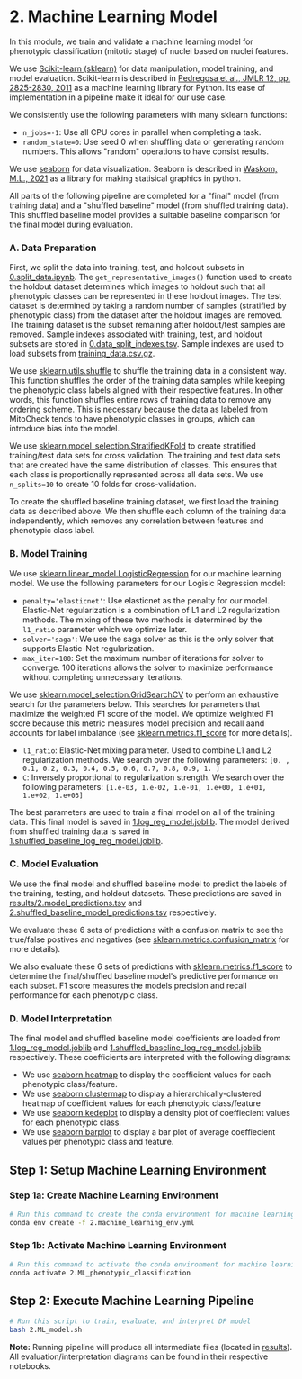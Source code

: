 # 2. Machine Learning Model

In this module, we train and validate a machine learning model for phenotypic classification (mitotic stage) of nuclei based on nuclei features.

We use [Scikit-learn (sklearn)](https://scikit-learn.org/) for data manipulation, model training, and model evaluation.
Scikit-learn is described in [Pedregosa et al., JMLR 12, pp. 2825-2830, 2011](http://jmlr.csail.mit.edu/papers/v12/pedregosa11a.html) as a machine learning library for Python.
Its ease of implementation in a pipeline make it ideal for our use case.

We consistently use the following parameters with many sklearn functions:

- `n_jobs=-1`: Use all CPU cores in parallel when completing a task.
- `random_state=0`: Use seed 0 when shuffling data or generating random numbers.
This allows "random" operations to have consist results.

We use [seaborn](https://seaborn.pydata.org/) for data visualization. 
Seaborn is described in [Waskom, M.L., 2021](https://doi.org/10.21105/joss.03021) as a library for making statisical graphics in python.

All parts of the following pipeline are completed for a "final" model (from training data) and a "shuffled baseline" model (from shuffled training data).
This shuffled baseline model provides a suitable baseline comparison for the final model during evaluation.

### A. Data Preparation

First, we split the data into training, test, and holdout subsets in [0.split_data.ipynb](0.split_data.ipynb).
The `get_representative_images()` function used to create the holdout dataset determines which images to holdout such that all phenotypic classes can be represented in these holdout images.
The test dataset is determined by taking a random number of samples (stratified by phenotypic class) from the dataset after the holdout images are removed.
The training dataset is the subset remaining after holdout/test samples are removed.
Sample indexes associated with training, test, and holdout subsets are stored in [0.data_split_indexes.tsv](results/0.data_split_indexes.tsv).
Sample indexes are used to load subsets from [training_data.csv.gz](../1.format_data/data/training_data.csv.gz).

We use [sklearn.utils.shuffle](https://scikit-learn.org/stable/modules/generated/sklearn.utils.shuffle.html) to shuffle the training data in a consistent way.
This function shuffles the order of the training data samples while keeping the phenotypic class labels aligned with their respective features.
In other words, this function shuffles entire rows of training data to remove any ordering scheme.
This is necessary because the data as labeled from MitoCheck tends to have phenotypic classes in groups, which can introduce bias into the model.

We use [sklearn.model_selection.StratifiedKFold](https://scikit-learn.org/stable/modules/generated/sklearn.model_selection.StratifiedKFold.html) to create stratified training/test data sets for cross validation.
The training and test data sets that are created have the same distribution of classes.
This ensures that each class is proportionally represented across all data sets.
We use `n_splits=10` to create 10 folds for cross-validation.

To create the shuffled baseline training dataset, we first load the training data as described above. 
We then shuffle each column of the training data independently, which removes any correlation between features and phenotypic class label.

### B. Model Training

We use [sklearn.linear_model.LogisticRegression](https://scikit-learn.org/stable/modules/generated/sklearn.linear_model.LogisticRegression.html) for our machine learning model.
We use the following parameters for our Logisic Regression model:

- `penalty='elasticnet'`: Use elasticnet as the penalty for our model.
Elastic-Net regularization is a combination of L1 and L2 regularization methods.
The mixing of these two methods is determined by the `l1_ratio` parameter which we optimize later.
- `solver='saga'`: We use the saga solver as this is the only solver that supports Elastic-Net regularization.
- `max_iter=100`: Set the maximum number of iterations for solver to converge. 100 iterations allows the solver to maximize performance without completing unnecessary iterations.

We use [sklearn.model_selection.GridSearchCV](https://scikit-learn.org/stable/modules/generated/sklearn.model_selection.GridSearchCV.html#sklearn.model_selection.GridSearchCV) to perform an exhaustive search for the parameters below. This searches for parameters that maximize the weighted F1 score of the model. We optimize weighted F1 score because this metric measures model precision and recall aand accounts for label imbalance (see [sklearn.metrics.f1_score](https://scikit-learn.org/stable/modules/generated/sklearn.metrics.f1_score.html) for more details).

- `l1_ratio`: Elastic-Net mixing parameter.
Used to combine L1 and L2 regularization methods.
We search over the following parameters: `[0. , 0.1, 0.2, 0.3, 0.4, 0.5, 0.6, 0.7, 0.8, 0.9, 1. ]`
- `C`: Inversely proportional to regularization strength.
We search over the following parameters: `[1.e-03, 1.e-02, 1.e-01, 1.e+00, 1.e+01, 1.e+02, 1.e+03]`

The best parameters are used to train a final model on all of the training data.
This final model is saved in [1.log_reg_model.joblib](results/1.log_reg_model.joblib).
The model derived from shuffled training data is saved in [1.shuffled_baseline_log_reg_model.joblib](results/1.shuffled_baseline_log_reg_model.joblib).

### C. Model Evaluation

We use the final model and shuffled baseline model to predict the labels of the training, testing, and holdout datasets.
These predictions are saved in [results/2.model_predictions.tsv](results/2.model_predictions.tsv) and [2.shuffled_baseline_model_predictions.tsv](results/2.shuffled_baseline_model_predictions.tsv) respectively.

We evaluate these 6 sets of predictions with a confusion matrix to see the true/false postives and negatives (see [sklearn.metrics.confusion_matrix](https://scikit-learn.org/stable/modules/generated/sklearn.metrics.confusion_matrix.html) for more details).

We also evaluate these 6 sets of predictions with [sklearn.metrics.f1_score](https://scikit-learn.org/stable/modules/generated/sklearn.metrics.f1_score.html) to determine the final/shuffled baseline model's predictive performance on each subset.
F1 score measures the models precision and recall performance for each phenotypic class.

### D. Model Interpretation

The final model and shuffled baseline model coefficients are loaded from [1.log_reg_model.joblib](results/1.log_reg_model.joblib) and [1.shuffled_baseline_log_reg_model.joblib](results/1.shuffled_baseline_log_reg_model.joblib) respectively.
These coefficients are interpreted with the following diagrams:

- We use [seaborn.heatmap](https://seaborn.pydata.org/generated/seaborn.heatmap.html) to display the coefficient values for each phenotypic class/feature.
- We use [seaborn.clustermap](https://seaborn.pydata.org/generated/seaborn.clustermap.html) to display a hierarchically-clustered heatmap of coefficient values for each phenotypic class/feature
- We use [seaborn.kedeplot](https://seaborn.pydata.org/generated/seaborn.kdeplot.html) to display a density plot of coeffiecient values for each phenotypic class.
- We use [seaborn.barplot](https://seaborn.pydata.org/generated/seaborn.barplot.html) to display a bar plot of average coeffiecient values per phenotypic class and feature.

## Step 1: Setup Machine Learning Environment

### Step 1a: Create Machine Learning Environment

```sh
# Run this command to create the conda environment for machine learning
conda env create -f 2.machine_learning_env.yml
```

### Step 1b: Activate Machine Learning Environment

```sh
# Run this command to activate the conda environment for machine learning
conda activate 2.ML_phenotypic_classification
```

## Step 2: Execute Machine Learning Pipeline

```bash
# Run this script to train, evaluate, and interpret DP model
bash 2.ML_model.sh
```

**Note:** Running pipeline will produce all intermediate files (located in [results](results/)).
All evaluation/interpretation diagrams can be found in their respective notebooks.